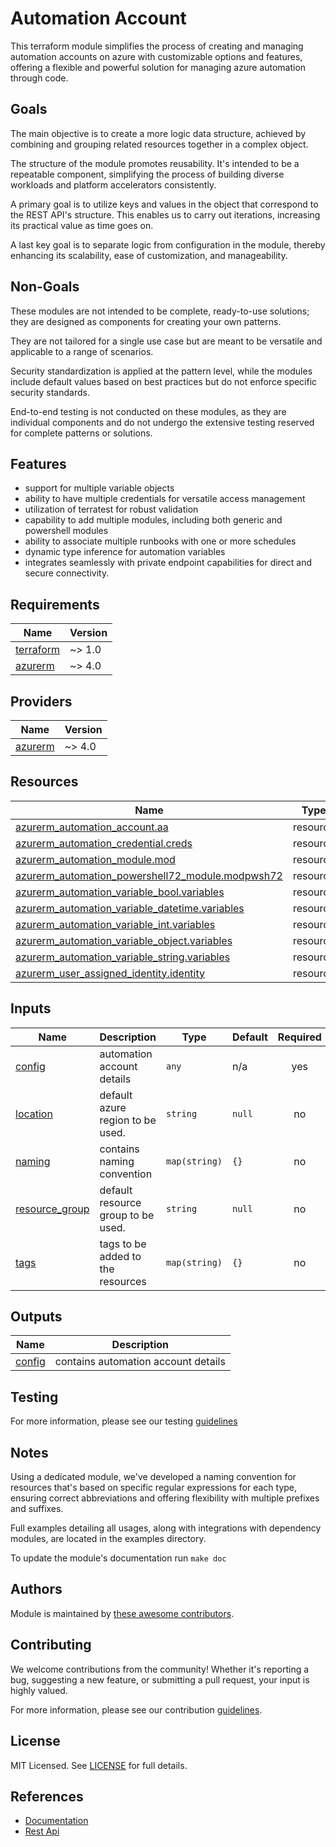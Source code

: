 # Automation Account

This terraform module simplifies the process of creating and managing automation accounts on azure with customizable options and features, offering a flexible and powerful solution for managing azure automation through code.

## Goals

The main objective is to create a more logic data structure, achieved by combining and grouping related resources together in a complex object.

The structure of the module promotes reusability. It's intended to be a repeatable component, simplifying the process of building diverse workloads and platform accelerators consistently.

A primary goal is to utilize keys and values in the object that correspond to the REST API's structure. This enables us to carry out iterations, increasing its practical value as time goes on.

A last key goal is to separate logic from configuration in the module, thereby enhancing its scalability, ease of customization, and manageability.

## Non-Goals

These modules are not intended to be complete, ready-to-use solutions; they are designed as components for creating your own patterns.

They are not tailored for a single use case but are meant to be versatile and applicable to a range of scenarios.

Security standardization is applied at the pattern level, while the modules include default values based on best practices but do not enforce specific security standards.

End-to-end testing is not conducted on these modules, as they are individual components and do not undergo the extensive testing reserved for complete patterns or solutions.

## Features

- support for multiple variable objects
- ability to have multiple credentials for versatile access management
- utilization of terratest for robust validation
- capability to add multiple modules, including both generic and powershell modules
- ability to associate multiple runbooks with one or more schedules
- dynamic type inference for automation variables
- integrates seamlessly with private endpoint capabilities for direct and secure connectivity.

<!-- BEGIN_TF_DOCS -->
## Requirements

| Name | Version |
|------|---------|
| <a name="requirement_terraform"></a> [terraform](#requirement\_terraform) | ~> 1.0 |
| <a name="requirement_azurerm"></a> [azurerm](#requirement\_azurerm) | ~> 4.0 |

## Providers

| Name | Version |
|------|---------|
| <a name="provider_azurerm"></a> [azurerm](#provider\_azurerm) | ~> 4.0 |

## Resources

| Name | Type |
|------|------|
| [azurerm_automation_account.aa](https://registry.terraform.io/providers/hashicorp/azurerm/latest/docs/resources/automation_account) | resource |
| [azurerm_automation_credential.creds](https://registry.terraform.io/providers/hashicorp/azurerm/latest/docs/resources/automation_credential) | resource |
| [azurerm_automation_module.mod](https://registry.terraform.io/providers/hashicorp/azurerm/latest/docs/resources/automation_module) | resource |
| [azurerm_automation_powershell72_module.modpwsh72](https://registry.terraform.io/providers/hashicorp/azurerm/latest/docs/resources/automation_powershell72_module) | resource |
| [azurerm_automation_variable_bool.variables](https://registry.terraform.io/providers/hashicorp/azurerm/latest/docs/resources/automation_variable_bool) | resource |
| [azurerm_automation_variable_datetime.variables](https://registry.terraform.io/providers/hashicorp/azurerm/latest/docs/resources/automation_variable_datetime) | resource |
| [azurerm_automation_variable_int.variables](https://registry.terraform.io/providers/hashicorp/azurerm/latest/docs/resources/automation_variable_int) | resource |
| [azurerm_automation_variable_object.variables](https://registry.terraform.io/providers/hashicorp/azurerm/latest/docs/resources/automation_variable_object) | resource |
| [azurerm_automation_variable_string.variables](https://registry.terraform.io/providers/hashicorp/azurerm/latest/docs/resources/automation_variable_string) | resource |
| [azurerm_user_assigned_identity.identity](https://registry.terraform.io/providers/hashicorp/azurerm/latest/docs/resources/user_assigned_identity) | resource |

## Inputs

| Name | Description | Type | Default | Required |
|------|-------------|------|---------|:--------:|
| <a name="input_config"></a> [config](#input\_config) | automation account details | `any` | n/a | yes |
| <a name="input_location"></a> [location](#input\_location) | default azure region to be used. | `string` | `null` | no |
| <a name="input_naming"></a> [naming](#input\_naming) | contains naming convention | `map(string)` | `{}` | no |
| <a name="input_resource_group"></a> [resource\_group](#input\_resource\_group) | default resource group to be used. | `string` | `null` | no |
| <a name="input_tags"></a> [tags](#input\_tags) | tags to be added to the resources | `map(string)` | `{}` | no |

## Outputs

| Name | Description |
|------|-------------|
| <a name="output_config"></a> [config](#output\_config) | contains automation account details |
<!-- END_TF_DOCS -->

## Testing

For more information, please see our testing [guidelines](./TESTING.md)

## Notes

Using a dedicated module, we've developed a naming convention for resources that's based on specific regular expressions for each type, ensuring correct abbreviations and offering flexibility with multiple prefixes and suffixes.

Full examples detailing all usages, along with integrations with dependency modules, are located in the examples directory.

To update the module's documentation run `make doc`

## Authors

Module is maintained by [these awesome contributors](https://github.com/cloudnationhq/terraform-azure-aa/graphs/contributors).

## Contributing

We welcome contributions from the community! Whether it's reporting a bug, suggesting a new feature, or submitting a pull request, your input is highly valued.

For more information, please see our contribution [guidelines](./CONTRIBUTING.md).

## License

MIT Licensed. See [LICENSE](./LICENSE) for full details.

## References

- [Documentation](https://learn.microsoft.com/en-us/azure/automation/)
- [Rest Api](https://learn.microsoft.com/en-us/rest/api/automation/)
